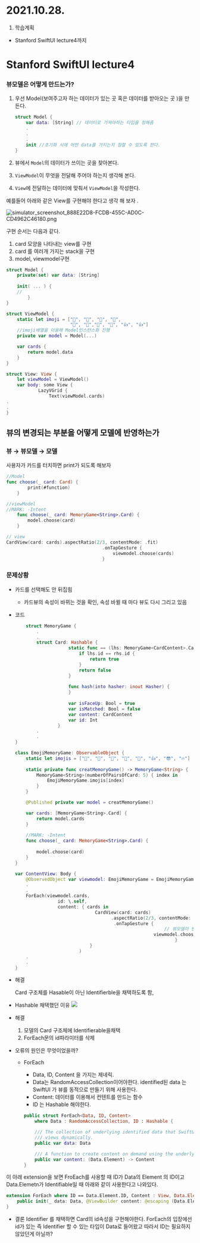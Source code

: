 # 2021.10.28.

1. 학습계획
- Stanford SwiftUI lecture4까지

# Stanford SwiftUI lecture4
### 뷰모델은 어떻게 만드는가?

1. 우선 Model(보여주고자 하는 데이터가 있는 곳 혹은 데이터를 받아오는 곳 )을 만든다. 
    
    ```swift
    struct Model {
    	var data: [String] // 데이터로 가져야하는 타입을 정해줌
    	.
    	.
    	.
    	init //초기화 시에 어떤 data를 가지는지 정할 수 있도록 한다. 
    }
    ```
    
2. 뷰에서 `Model`의 데이터가 쓰이는 곳을 찾아본다.
3. `ViewModel`이 무엇을 전달해 주어야 하는지 생각해 본다. 
4. `View`에 전달하는 데이터에 맞춰서 `ViewModel`을 작성한다. 

예를들어
아래와 같은 View를 구현해야 한다고 생각 해 보자 .

![simulator_screenshot_888E22D8-FCDB-455C-AD0C-CD4962C46180.png](https://s3-us-west-2.amazonaws.com/secure.notion-static.com/704cea84-ecef-41e0-9402-86865a0a470e/simulator_screenshot_888E22D8-FCDB-455C-AD0C-CD4962C46180.png)

구현 순서는 다음과 같다. 

1. card 모양을 나타내는 view를 구현
2. card 를 여러개 가지는 stack을 구현
3. model, viewmodel구현 

```swift
struct Model {
	private(set) var data: [String]
	
	init( ... ) {
	//
		}
}

struct ViewModel {
	static let imoji = ["💚", "💚", "💜", "💜", 
						"🧡", "🧡","🥲", "🥲", "👍", "👍"]
	//imoji배열을 이용해 Model인스턴스화 진행
	private var model = Model(...)

	var cards {
		return model.data	
	}
}

struct View: View {
	let viewModel = ViewModel()
	var body: some View {
			LazyVGrid {
				Text(viewModel.cards)
.
.
}
```

## 뷰의 변경되는 부분을 어떻게 모델에 반영하는가

### 뷰 → 뷰모델 → 모델

사용자가 카드를 터치하면 print가 되도록 해보자

```swift
//Model
func choose(_ card: Card) {
        print(#function)
    }

//viewModel
//MARK: -Intent
    func choose(_ card: MemoryGame<String>.Card) {
        model.choose(card)
    }

// view
CardView(card: cards).aspectRatio(2/3, contentMode: .fit)
                                    .onTapGesture {
                                        viewmodel.choose(cards)
                                    }
```


### 문제상황
- 카드를 선택해도 안 뒤집힘
    - 카드뷰의 속성이 바뀌는 것을 확인, 속성 바뀔 때 마다 뷰도 다시 그리고 있음 
    
- 코드
    ```swift
    	struct MemoryGame {
    		.
    		.	
    		struct Card: Hashable {
    			        static func == (lhs: MemoryGame<CardContent>.Card, rhs: MemoryGame<CardContent>.Card) -> Bool {
    			            if lhs.id == rhs.id {
    			                return true
    			            }
    			            return false
    			        }
    			
    			        func hash(into hasher: inout Hasher) {
    			        }
    			
    			        var isFaceUp: Bool = true
    			        var isMatched: Bool = false
    			        var content: CardContent
    			        var id: Int
    			    }
    		.
    		.
    }
    
    class EmojiMemoryGame: ObservableObject {
        static let imojis = ["💙", "💚", "💜", "🧡", "🥲", "👍", "😎", "🔥"]
        
        static private func creatMemoryGame() -> MemoryGame<String> {
            MemoryGame<String>(numberOfPairsOfCard: 5) { index in
                EmojiMemoryGame.imojis[index]
            }
        }
    
        @Published private var model = creatMemoryGame()
    
        var cards: [MemoryGame<String>.Card] {
            return model.cards
        }
        
        //MARK: -Intent
        func choose(_ card: MemoryGame<String>.Card) {
            
            model.choose(card)
        }
    }
    
    var ContentView: Body {
    	@ObservedObject var viewmodel: EmojiMemoryGame = EmojiMemoryGame()
    	.
    	.
    	ForEach(viewmodel.cards, 
    				id: \.self,
    				content: { cards in
    							  CardView(card: cards)
    									.aspectRatio(2/3, contentMode: .fit)
    									 .onTapGesture {
    														// 뷰모델이 변경되고 있음 
    													viewmodel.choose(cards)
    															}
    	                        }
    	                    )
    	.
    	.
    }
    ```
    

- 해결
    
    Card 구조체를 Hasable이 아닌 Identifierble을 채택하도록 함, 
    

- Hashable 채택했던 이유
![](https://i.imgur.com/JxWt4qD.png)

- 해결
    1. 모델의  Card 구조체에 Identifierable을채택 
    2. ForEach문의 id파라미터를 삭제 
- 오류의 원인은 무엇이었을까?

    - ForEach
        - Data, ID, Content 을 가지는 제네릭. 
        - Data는 RandomAccessCollection이어야한다. identified된 data 는 SwiftUI 가 뷰를 동적으로 만들기 위해 사용한다. 
        - Content: 데이터를 이용해서 컨텐트를 만드는 함수 
        - ID 는 Hashable 해야한다. 

        ```swift
        public struct ForEach<Data, ID, Content> 
            where Data : RandomAccessCollection, ID : Hashable {

            /// The collection of underlying identified data that SwiftUI uses to create
            /// views dynamically.
            public var data: Data

            /// A function to create content on demand using the underlying data.
            public var content: (Data.Element) -> Content
        }
        ```

이 아래 extension을 보면 FroEach를 사용할 때 ID가 Data의 Element 의 ID이고 Data.Elemetn가 Identifiable일 때 아래와 같이 사용한다고 나와있다. 

```swift
extension ForEach where ID == Data.Element.ID, Content : View, Data.Element : Identifiable {
    public init(_ data: Data, @ViewBuilder content: @escaping (Data.Element) -> Content)
}
```

- 결론
Identifier 를 채택하면 Card의 id속성을 구현해야한다. ForEach의 입장에선 id가 있는 즉 Identifier 할 수 있는 타입이 Data로 들어왔고 따라서 ID는 필요하지 않았던게 아닐까?


